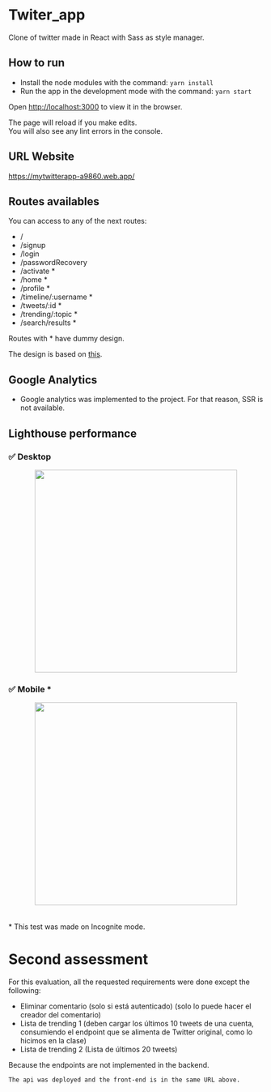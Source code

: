 # Twiter_app
Clone of twitter made in React with Sass as style manager.

## How to run
* Install the node modules with the command: `yarn install`
* Run the app  in the development mode with the command: `yarn start`

Open [http://localhost:3000](http://localhost:3000) to view it in the browser.

The page will reload if you make edits.\
You will also see any lint errors in the console.
## URL Website
https://mytwitterapp-a9860.web.app/

## Routes availables

You can access to any of the next routes:
* /
* /signup
* /login
* /passwordRecovery
* /activate *
* /home *
* /profile *
* /timeline/:username *
* /tweets/:id *
* /trending/:topic *
* /search/results *

Routes with * have dummy design.

The design is based on [this](https://www.figma.com/file/Rax0sO6iBFdvryH7sKGNh8/Login-View-(Community)?node-id=421%3A124).

## Google Analytics

* Google analytics was implemented to the project. For that reason, SSR is not available.


## Lighthouse performance

### 	✅ Desktop
<div align="center"><img src="https://i.ibb.co/HCzrpnw/desktop-perf.png" width="400px"/></div>

### ✅ Mobile *
<div align="center"><img src="https://i.ibb.co/qd7MsGZ/mobile-performance-3.png" width="400px"/></div>
<br> </br>
* This test was made on Incognite mode.

# Second assessment

For this evaluation, all the requested requirements were done except the following:


* Eliminar comentario (solo si está autenticado) (solo lo puede hacer el creador del comentario)
* Lista de trending 1 (deben cargar los últimos 10 tweets de una cuenta, consumiendo el endpoint que se alimenta de Twitter original, como lo hicimos en la clase)
* Lista de trending 2 (Lista de últimos 20 tweets)

Because the endpoints are not implemented in the backend.

`The api was deployed and the front-end is in the same URL above.`



